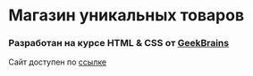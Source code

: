 # Магазин уникальных товаров
### Разработан на курсе **HTML & CSS** от [GeekBrains](https://geekbrains.ru/) 
Сайт доступен по [ссылке](https://evstarostin.github.io/free-courses/)
